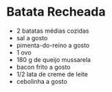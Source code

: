 # Batata Recheada

- 2 batatas médias cozidas
- sal a gosto
- pimenta-do-reino a gosto
- 1 ovo
- 180 g de queijo mussarela
- bacon frito a gosto
- 1/2 lata de creme de leite
- cebolinha a gosto

